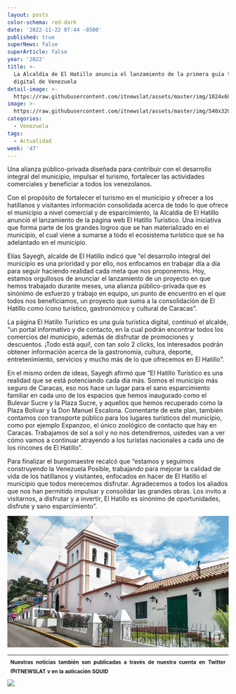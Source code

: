 ```yaml
---
layout: posts
color-schema: red-dark
date: '2022-11-22 07:44 -0500'
published: true
superNews: false
superArticle: false
year: '2022'
title: >-
  La Alcaldía de El Hatillo anuncia el lanzamiento de la primera guía turística
  digital de Venezuela
detail-image: >-
  https://raw.githubusercontent.com/itnewslat/assets/master/img/1024x680/hatillo-ccs-g.jpg
image: >-
  https://raw.githubusercontent.com/itnewslat/assets/master/img/540x320/hatillo-ccs-p.jpg
categories:
  - Venezuela
tags:
  - Actualidad
week: '47'
---
```

Una alianza público-privada diseñada para contribuir con el desarrollo integral del municipio, impulsar el turismo, fortalecer las actividades comerciales y beneficiar a todos los venezolanos.
 
Con el propósito de fortalecer el turismo en el municipio y ofrecer a los hatillanos y visitantes información consolidada acerca de todo lo que ofrece el municipio a nivel comercial y de esparcimiento, la Alcaldía de El Hatillo anunció el lanzamiento de la página web El Hatillo Turístico. Una iniciativa que  forma parte de los grandes logros que se han materializado en el municipio,  el cual viene a sumarse a todo el ecosistema turístico que se ha adelantado en el municipio.
 
Elías Sayegh, alcalde de El Hatillo indicó que “el desarrollo integral del municipio es una prioridad y por ello, nos enfocamos en trabajar día a día para seguir haciendo realidad cada meta que nos proponemos. Hoy, estamos orgullosos de anunciar el lanzamiento de un proyecto en que hemos trabajado durante meses, una alianza público-privada que es sinónimo de esfuerzo y trabajo en equipo, un punto de encuentro en el que todos nos beneficiamos, un proyecto que suma a la consolidación de El Hatillo como ícono turístico, gastronómico y cultural de Caracas”.
 
La página El Hatillo Turístico es una guía turística digital, continuó el alcalde, “un portal informativo y de contacto, en la cual podrán encontrar todos los comercios del municipio, además de disfrutar de promociones y descuentos. ¡Todo está aquí!, con tan solo 2 clicks, los interesados podrán obtener información acerca de la gastronomía, cultura, deporte, entretenimiento, servicios y mucho más de lo que ofrecemos en El Hatillo”.
 
En el mismo orden de ideas, Sayegh afirmó que “El Hatillo Turístico es una realidad que se está potenciando cada día más. Somos el municipio más seguro de Caracas, eso nos hace un lugar para el sano esparcimiento familiar en cada uno de los espacios que hemos inaugurado como el Bulevar Sucre y la Plaza Sucre, y aquellos que hemos recuperado como la Plaza Bolívar y la Don Manuel Escalona. Comentarte de este plan, también contamos con transporte público para los lugares turísticos del municipio, como por ejemplo Expanzoo, el único zoológico de contacto que hay en Caracas. Trabajamos de sol a sol y no nos detendremos, ustedes van a ver cómo vamos a continuar atrayendo a los turistas nacionales a cada uno de los rincones de El Hatillo”.
 
Para finalizar el burgomaestre recalcó que “estamos y seguimos construyendo la Venezuela Posible, trabajando para mejorar la calidad de vida de los hatillanos y visitantes, enfocados en hacer de El Hatillo el municipio que todos merecemos disfrutar. Agradecemos a todos los aliados que nos han permitido impulsar y consolidar las grandes obras. Los invito a visitarnos, a disfrutar y a invertir, El Hatillo es sinónimo de oportunidades, disfrute y sano esparcimiento”.
 
 ![](https://raw.githubusercontent.com/itnewslat/assets/master/img/540x320/hatillo-ccs-p.jpg)

<table style="height: 42px;" width="569">
<tbody>
<tr>
<td style="text-align: justify;"><sub><strong>Nuestras noticias también son publicadas a través de nuestra cuenta en Twitter <a href="https://twitter.com/itnewslat?lang=es">@ITNEWSLAT</a> y en la aplicación <a href="https://squidapp.co/en/">SQUID</a></strong></sub></td>
</tr>
</tbody>
</table>

<img src="https://tracker.metricool.com/c3po.jpg?hash=56f88a41e39ab42c063cc51676587a04"/>